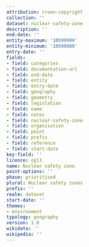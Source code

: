 ```yaml
---
attribution: crown-copyright
collection: ''
dataset: nuclear-safety-zone
description: ''
end-date: ''
entity-maximum: '10599999'
entity-minimum: '10500000'
entry-date: ''
fields:
- field: categories
- field: documentation-url
- field: end-date
- field: entity
- field: entry-date
- field: geography
- field: geometry
- field: legislation
- field: name
- field: notes
- field: nuclear-safety-zone
- field: organisation
- field: point
- field: prefix
- field: reference
- field: start-date
key-field: ''
licence: ogl3
name: Nuclear safety zone
paint-options: ''
phase: prioritised
plural: Nuclear safety zones
prefix: ''
realm: dataset
start-date: ''
themes:
- environment
typology: geography
version: 1.0
wikidata: ''
wikipedia: ''
---
```

